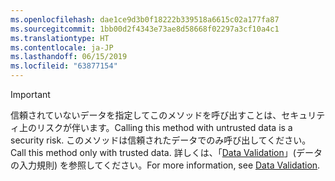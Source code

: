 ```yaml
---
ms.openlocfilehash: dae1ce9d3b0f18222b339518a6615c02a177fa87
ms.sourcegitcommit: 1bb00d2f4343e73ae8d58668f02297a3cf10a4c1
ms.translationtype: HT
ms.contentlocale: ja-JP
ms.lasthandoff: 06/15/2019
ms.locfileid: "63877154"
---
```

> [!IMPORTANT]
> <span data-ttu-id="4ea51-101">信頼されていないデータを指定してこのメソッドを呼び出すことは、セキュリティ上のリスクが伴います。</span><span class="sxs-lookup"><span data-stu-id="4ea51-101">Calling this method with untrusted data is a security risk.</span></span> <span data-ttu-id="4ea51-102">このメソッドは信頼されたデータでのみ呼び出してください。</span><span class="sxs-lookup"><span data-stu-id="4ea51-102">Call this method only with trusted data.</span></span> <span data-ttu-id="4ea51-103">詳しくは、「[Data Validation](https://www.owasp.org/index.php/Data_Validation)」(データの入力規則) を参照してください。</span><span class="sxs-lookup"><span data-stu-id="4ea51-103">For more information, see [Data Validation](https://www.owasp.org/index.php/Data_Validation).</span></span>